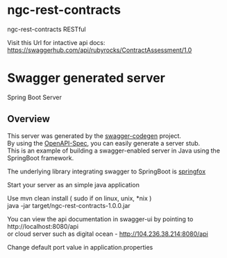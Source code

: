 # ngc-rest-contracts
ngc-rest-contracts RESTful

Visit this Url for intactive api docs: https://swaggerhub.com/api/rubyrocks/ContractAssessment/1.0

# Swagger generated server

Spring Boot Server 


## Overview  
This server was generated by the [swagger-codegen](https://github.com/swagger-api/swagger-codegen) project.  
By using the [OpenAPI-Spec](https://github.com/swagger-api/swagger-core), you can easily generate a server stub.  
This is an example of building a swagger-enabled server in Java using the SpringBoot framework.  

The underlying library integrating swagger to SpringBoot is [springfox](https://github.com/springfox/springfox)  

Start your server as an simple java application

Use mvn clean install  ( sudo if on linux, unix, *nix ) <br>
java -jar target/ngc-rest-contracts-1.0.0.jar

You can view the api documentation in swagger-ui by pointing to  
http://localhost:8080/api
<br>
or cloud server such as digital ocean - http://104.236.38.214:8080/api

Change default port value in application.properties
